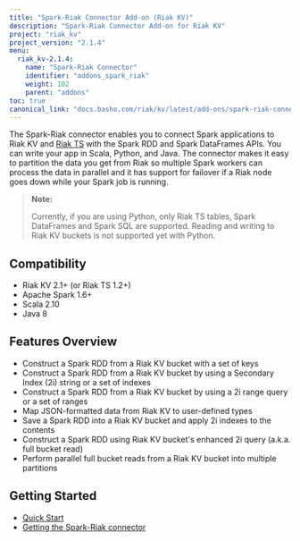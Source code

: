 ```yaml
---
title: "Spark-Riak Connector Add-on (Riak KV)"
description: "Spark-Riak Connector Add-on for Riak KV"
project: "riak_kv"
project_version: "2.1.4"
menu:
  riak_kv-2.1.4:
    name: "Spark-Riak Connector"
    identifier: "addons_spark_riak"
    weight: 102
    parent: "addons"
toc: true
canonical_link: "docs.basho.com/riak/kv/latest/add-ons/spark-riak-connector"
---
```


The Spark-Riak connector enables you to connect Spark applications to Riak KV and [Riak TS](/riak/ts/1.3.0/add-ons/spark-riak-connector) with the Spark RDD and Spark DataFrames APIs. You can write your app in Scala, Python, and Java. The connector makes it easy to partition the data you get from Riak so multiple Spark workers can process the data in parallel and it has support for failover if a Riak node goes down while your Spark job is running.

> **Note:**
>
> Currently, if you are using Python, only Riak TS tables, Spark DataFrames and Spark SQL are supported. Reading and writing to Riak KV buckets is not supported yet with Python.

## Compatibility

* Riak KV 2.1+ (or Riak TS 1.2+)
* Apache Spark 1.6+
* Scala 2.10
* Java 8

## Features Overview

* Construct a Spark RDD from a Riak KV bucket with a set of keys
* Construct a Spark RDD from a Riak KV bucket by using a Secondary Index (2i) string or a set of indexes
* Construct a Spark RDD from a Riak KV bucket by using a 2i range query or a set of ranges 
* Map JSON-formatted data from Riak KV to user-defined types
* Save a Spark RDD into a Riak KV bucket and apply 2i indexes to the contents
* Construct a Spark RDD using Riak KV bucket's enhanced 2i query (a.k.a. full bucket read)
* Perform parallel full bucket reads from a Riak KV bucket into multiple partitions

## Getting Started

* [Quick Start](quick-start)
* [Getting the Spark-Riak connector](getting)
